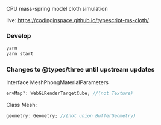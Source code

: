 CPU mass-spring model cloth simulation

live: https://codinginspace.github.io/typescript-ms-cloth/

### Develop
```bash
yarn
yarn start
```

### Changes to @types/three until upstream updates
Interface MeshPhongMaterialParameters
```typescript
envMap?: WebGLRenderTargetCube; //(not Texture)
```

Class Mesh:
```typescript
geometry: Geometry; //(not union BufferGeometry) 
```

